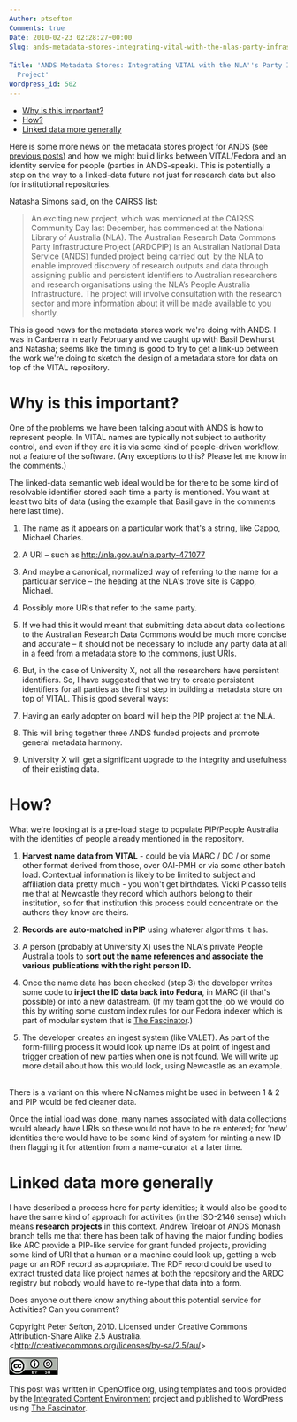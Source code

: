 ```yaml
---
Author: ptsefton
Comments: true
Date: 2010-02-23 02:28:27+00:00
Slug: ands-metadata-stores-integrating-vital-with-the-nlas-party-infrastructure-project

Title: 'ANDS Metadata Stores: Integrating VITAL with the NLA''s Party Infrastructure
  Project'
Wordpress_id: 502
---
```


<div>

<div class="page-toc">

-   [Why is this important?](#id2)
-   [How?](#id4)
-   [Linked data more generally](#id5)

</div>

<div>

Here is some more news on the metadata stores project for ANDS (see
[previous posts](http://delicious.com/ptsefton/andsmetadatastores)) and
how we might build links between VITAL/Fedora and an identity service
for people (parties in ANDS-speak). This is potentially a step on the
way to a linked-data future not just for research data but also for
institutional repositories.

Natasha Simons said, on the CAIRSS list:

> An exciting new project, which was mentioned at the CAIRSS Community
> Day last December, has commenced at the National Library of Australia
> (NLA). The Australian Research Data Commons Party Infrastructure
> Project (ARDCPIP) is an Australian National Data Service (ANDS) funded
> project being carried out  by the NLA to enable improved discovery of
> research outputs and data through assigning public and persistent
> identifiers to Australian researchers and research organisations using
> the NLA<span class="spCh spChx2019">’</span>s People Australia
> Infrastructure. The project will involve consultation with the
> research sector and more information about it will be made available
> to you shortly. 

This is good news for the metadata stores work we're doing with ANDS. I
was in Canberra in early February and we caught up with Basil Dewhurst
and Natasha; seems like the timing is good to try to get a link-up
between the work we're doing to sketch the design of a metadata store
for data on top of the VITAL repository.

# <span id="id2"></span></a>Why is this important?

One of the problems we have been talking about with ANDS is how to
represent people. In VITAL names are typically not subject to authority
control, and even if they are it is via some kind of people-driven
workflow, not a feature of the software. (Any exceptions to this? Please
let me know in the comments.)

The linked-data semantic web ideal would be for there to be some kind of
resolvable identifier stored each time a party is mentioned. You want at
least two bits of data (using the example that Basil gave in the
comments here last time).

1.  The name as it appears on a particular work that's a string, like
    Cappo, Michael Charles.

2.  A URI <span class="spCh spChx2013">–</span> such as
    <http://nla.gov.au/nla.party-471077>

3.  And maybe a canonical, normalized way of referring to the name for a
    particular service <span class="spCh spChx2013">–</span> the heading
    at the NLA's trove site is Cappo, Michael.

4.  Possibly more URIs that refer to the same party.

5.  If we had this it would meant that submitting data about data
    collections to the Australian Research Data Commons would be much
    more concise and accurate <span class="spCh spChx2013">–</span> it
    should not be necessary to include any party data at all in a feed
    from a metadata store to the commons, just URIs.

6.  But, in the case of University X, not all the researchers have
    persistent identifiers. So, I have suggested that we try to create
    persistent identifiers for all parties as the first step in building
    a metadata store on top of VITAL. This is good several ways:

7.  Having an early adopter on board will help the PIP project at the
    NLA.

8.  This will bring together three ANDS funded projects and promote
    general metadata harmony.

9.  University X will get a significant upgrade to the integrity and
    usefulness of their existing data.

# <span id="id4"></span></a>How?

What we're looking at is a pre-load stage to populate PIP/People
Australia with the identities of people already mentioned in the
repository.

1.  **Harvest name data from VITAL** - could be via MARC / DC / or some
    other format derived from those, over OAI-PMH or via some other
    batch load. Contextual information is likely to be limited to
    subject and affiliation data pretty much - you won't get birthdates.
    Vicki Picasso tells me that at Newcastle they record which authors
    belong to their institution, so for that institution this process
    could concentrate on the authors they know are theirs.

2.  **Records are auto-matched in <span>PIP</span>** using whatever
    algorithms it has.

3.  A person (probably at University X) uses the NLA's private People
    Australia tools to s**ort out the name references and associate the
    various publications with the right person ID.**

4.  Once the name data has been checked (step 3) the developer writes
    some code to **inject the ID data back into Fedora**, in MARC (if
    that's possible) or into a new datastream. (If my team got the job
    we would do this by writing some custom index rules for our Fedora
    indexer which is part of modular system that is [The
    Fascinator](http://fascinator.usq.edu.au/).)

5.  The developer creates an ingest system (like VALET). As part of the
    form-filling process it would look up name IDs at point of ingest
    and trigger creation of new parties when one is not found. We will
    write up more detail about how this would look, using Newcastle as
    an example.

<span
style="color:#000000; font-size:9.75pt; font-style:normal; font-variant:normal; font-weight:normal; letter-spacing:normal; text-transform:none; "><span
class="T1">\
</span></span>There is a variant on this where NicNames might be used in
between 1 & 2 and PIP would be fed cleaner data.

Once the intial load was done, many names associated with data
collections would already have URIs so these would not have to be re
entered; for 'new' identities there would have to be some kind of system
for minting a new ID then flagging it for attention from a name-curator
at a later time.

# <span id="id5"></span></a>Linked data more generally

I have described a process here for party identities; it would also be
good to have the same kind of approach for activities (in the ISO-2146
sense) which means **research projects** in this context. Andrew Treloar
of ANDS Monash branch tells me that there has been talk of having the
major funding bodies like ARC provide a PIP-like service for grant
funded projects, providing some kind of URI that a human or a machine
could look up, getting a web page or an RDF record as appropriate. The
RDF record could be used to extract trusted data like project names at
both the repository and the ARDC registry but nobody would have to
re-type that data into a form.

Does anyone out there know anything about this potential service for
Activities? Can you comment?

Copyright Peter Sefton, 2010. Licensed under Creative Commons
Attribution-Share Alike 2.5 Australia.
\<<http://creativecommons.org/licenses/by-sa/2.5/au/>\>

[![HTTP://DBPEDIA.ORG/SNORQL/?QUERY=SELECT+%3FRESOURCE%0D%0AWHERE+{+%0D%0A%3FRESOURCE+%3CHTTP%3A%2F%2FDBPEDIA.ORG%2FONTOLOGY%2FPERSON%2FBIRTHPLACE%3E+%3CHTTP%3A%2F%2FDBPEDIA.ORG%2FRESOURCE%2FSYDNEY%3E+%3B%0D%0A%3CHTTP%3A%2F%2FDBPEDIA.ORG%2FONTOLOGY%2FPERSON%](/wp-content/uploads/2010/02/m40ca94ba1.png)](http://creativecommons.org/licenses/by-sa/2.5/au/)

This post was written in OpenOffice.org, using templates and tools
provided by the [Integrated Content Environment](http://ice.usq.edu.au/)
project and published to WordPress using [The
Fascinator](http://fascinator.usq.edu.au/desktop/desktop.htm).

</div>

</div>
